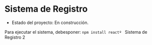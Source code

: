 <h1>Sistema de Registro</h1>

- Estado del proyecto: En construcción.

Para ejecutar el sistema, debesponer: 
```npm install reactº ```
Sistema de Registro 2
